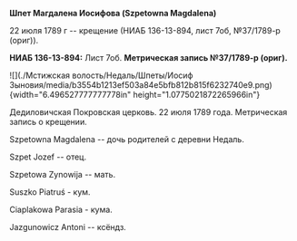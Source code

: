 **Шпет Магдалена Иосифова (Szpetowna Magdalena)**

22 июля 1789 г -- крещение (НИАБ 136-13-894, лист 7об, №37/1789-р
(ориг)).

**НИАБ 136-13-894:** Лист 7об. **Метрическая запись №37/1789-р (ориг).**

![](./Мстижская волость/Недаль/Шпеты/Иосиф Зыновия/media/b3554b1213ef503a84e5bfb812b815f6232740e9.png){width="6.496527777777778in"
height="1.0775021872265966in"}

Дедиловичская Покровская церковь. 22 июля 1789 года. Метрическая запись
о крещении.

Szpetowna Magdalena -- дочь родителей с деревни Недаль.

Szpet Jozef -- отец.

Szpetowa Zynowija -- мать.

Suszko Piatruś - кум.

Ciaplakowa Parasia - кума.

Jazgunowicz Antoni -- ксёндз.
